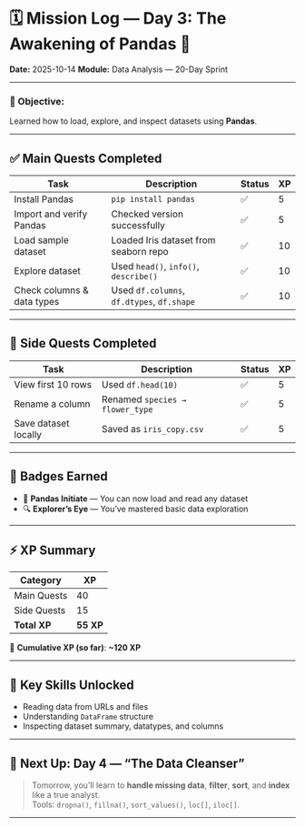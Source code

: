 # 🗓️ Mission Log — Day 3: The Awakening of Pandas 🐼

**Date:** 2025-10-14
**Module:** Data Analysis — 20-Day Sprint

---

### 🎯 Objective:
Learned how to load, explore, and inspect datasets using **Pandas**.

---

## ✅ Main Quests Completed
| Task | Description | Status | XP |
|------|--------------|--------|----|
| Install Pandas | `pip install pandas` | ✅ | 5 |
| Import and verify Pandas | Checked version successfully | ✅ | 5 |
| Load sample dataset | Loaded Iris dataset from seaborn repo | ✅ | 10 |
| Explore dataset | Used `head()`, `info()`, `describe()` | ✅ | 10 |
| Check columns & data types | Used `df.columns`, `df.dtypes`, `df.shape` | ✅ | 10 |

---

## 🌟 Side Quests Completed
| Task | Description | Status | XP |
|------|--------------|--------|----|
| View first 10 rows | Used `df.head(10)` | ✅ | 5 |
| Rename a column | Renamed `species → flower_type` | ✅ | 5 |
| Save dataset locally | Saved as `iris_copy.csv` | ✅ | 5 |

---

## 🏅 Badges Earned
- 🐼 **Pandas Initiate** — You can now load and read any dataset  
- 🔍 **Explorer’s Eye** — You’ve mastered basic data exploration  

---

## ⚡ XP Summary
| Category | XP |
|-----------|----|
| Main Quests | 40 |
| Side Quests | 15 |
| **Total XP** | **55 XP** |

🧩 **Cumulative XP (so far)**: **~120 XP**

---

## 🧠 Key Skills Unlocked
- Reading data from URLs and files  
- Understanding `DataFrame` structure  
- Inspecting dataset summary, datatypes, and columns  

---

## 🔮 Next Up: Day 4 — “The Data Cleanser”
> Tomorrow, you’ll learn to **handle missing data**, **filter**, **sort**, and **index** like a true analyst.  
> Tools: `dropna()`, `fillna()`, `sort_values()`, `loc[]`, `iloc[]`.

---
